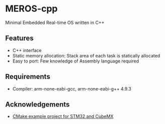 # MEROS-cpp
Minimal Embedded Real-time OS written in C++

## Features
- C++ interface
- Static memory allocation: Stack area of each task is statically allocated
- Easy to port: Few knowledge of Assembly language required

## Requirements
- Compiler: arm-none-eabi-gcc, arm-none-eabi-g++ 4.9.3

## Acknowledgements
- [CMake example project for STM32 and CubeMX](https://github.com/idt12312/STM32_CMake)